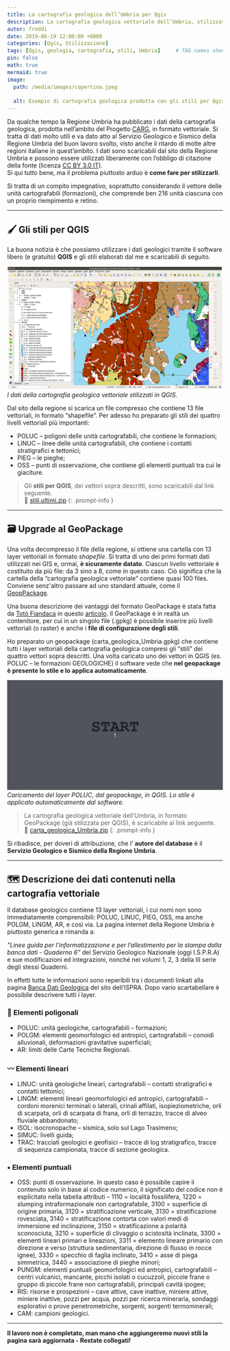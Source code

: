 ```yaml
---
title: La cartografia geologica dell’Umbria per Qgis
description: La cartografia geologica vettoriale dell’Umbria, stilizzata per Qgis e impacchettata in un geopackage
autor: freddi
date: 2019-06-19 12:00:00 +0000
categories: [Qgis, Stilizzazione]
tags: [Qgis, geologia, cartografia, stili, Umbria]     # TAG names should always be lowercase
pin: false
math: true
mermaid: true
image:
  path: /media/images/copertina.jpeg
  
  alt: Esempio di cartografia geologica prodotta con gli stili per Qgis.
---
```


Da qualche tempo la Regione Umbria ha pubblicato i dati della cartografia geologica, prodotta nell’ambito del Progetto [CARG](https://www.isprambiente.gov.it/it/progetti/cartella-progetti-in-corso/suolo-e-territorio-1/progetto-carg-cartografia-geologica-e-geotematica), in formato vettoriale. Si tratta di dati molto utili e va dato atto al Servizio Geologico e Sismico della Regione Umbria del buon lavoro svolto, visto anche il ritardo di molte altre regioni italiane in quest’ambito.
I dati sono scaricabili dal sito della Regione Umbria e possono essere utilizzati liberamente con l’obbligo di citazione della fonte (licenza [CC BY 3.0 IT](https://creativecommons.org/licenses/by/3.0/it/)).  
Si qui tutto bene, ma il problema piuttosto arduo è **come fare per stilizzarli**.

Si tratta di un compito impegnativo, soprattutto considerando il vettore delle unità cartografabili (formazioni), che comprende ben 216 unità ciascuna con un proprio riempimento e retino.

---

## 🖌️ Gli stili per QGIS

La buona notizia è che possiamo utilizzare i dati geologici tramite il software libero (e gratuito) **QGIS** e gli stili elaborati dal me e scaricabili di seguito.

![esempio di cartogarfia nel programma](/media/images/schermataQGIS.png) _I dati della cartografia geologica vettoriale stilizzati in QGIS._

Dal sito della regione si scarica un file compresso che contiene 13 file vettoriali, in formato “shapefile”. Per adesso ho preparato gli stili dei quattro livelli vettoriali più importanti:

* POLUC – poligoni delle unità cartografabili, che contiene le formazioni;
* LINUC – linee delle unità cartografabili, che contiene i contatti stratigrafici e tettonici;
* PIEG – le pieghe;
* OSS – punti di osservazione, che contiene gli elementi puntuali tra cui le giaciture.

> Gli **stili per QGIS**, dei vettori sopra descritti, sono scaricabili dal link seguente.  
> 🔘  [stili.ultimi.zip](https://github.com/Freddi-kru/Cartografia_geol_UMB/blob/master/stili_ultimi.zip?raw=true)
{: .prompt-info }
---

## 🗃️ Upgrade al GeoPackage

Una volta decompresso il file della regione, si ottiene una cartella con 13 layer vettoriali in formato _shapefile_. Si tratta di uno dei primi formati dati utilizzati nei GIS e, ormai, **è sicuramente datato**.
Ciascun livello vettoriale è costituito da più file: da 3 sino a 8, come in questo caso. Ciò significa che la cartella della “cartografia geologica vettoriale” contiene quasi 100 files.  
Conviene senz'altro passare ad uno standard attuale, come il [GeopPackage](http://www.geopackage.org/).

Una buona descrizione dei vantaggi del formato GeoPackage è stata fatta da [Totò Fiandaca](https://pigrecoinfinito.com/) in questo [articolo](https://pigrecoinfinito.com/2018/04/08/qgis-e-il-formato-geopackage/).
Il GeoPackage è in realtà un contenitore, per cui in un singolo file (.gpkg) è possibile inserire più livelli vettoriali (o raster) e anche i **file di configurazione degli stili**.

Ho preparato un geopackage (carta_geologica_Umbria.gpkg) che contiene tutti i layer vettoriali della cartografia geologica compresi gli “stili” dei quattro vettori sopra descritti.
Una volta caricato uno dei vettori in QGIS (es. POLUC – le formazioni GEOLOGICHE) il software vede che **nel geopackage è presente lo stile e lo applica automaticamente**. 

![gif con stilizzazione automatica del layer POLUC](/media/images/stilizzazione_automatica.gif)
_Caricamento del layer POLUC, dal geopackage, in QGIS. Lo stile è applicato automaticamente dal software._

> La cartografia geologica vettoriale dell’Umbria, in formato GeoPackage (già stilizzata per QGIS), è scaricabile al link seguente.  
> 🔘  [carta_geologica_Umbria.zip](https://www.onegis.it/wp/wp-content/uploads/2019/06/carta_geologica_Umbria.zip)
{: .prompt-info }

Si ribadisce, per doveri di attribuzione, che l’ **autore del database** è il **Servizio Geologico e Sismico della Regione Umbria**.

---
## 🗺️ Descrizione dei dati contenuti nella cartografia vettoriale

Il database geologico contiene 13 layer vettoriali, i cui nomi non sono immediatamente comprensibili: POLUC, LINUC, PIEG, OSS, ma anche POLGM, LINGM, AR, e così via. La pagina internet della Regione Umbria è piuttosto generica e rimanda a:

_"Linee guida per l’informatizzazione e per l’allestimento per la stampa dalla banca dati - Quaderno 6”_ del Servizio Geologico Nazionale (oggi I.S.P.R.A) e sue modificazioni ed integrazioni, nonché nei volumi 1, 2, 3 della III serie degli stessi Quaderni.

In effetti tutte le informazioni sono reperibili tra i documenti linkati alla pagina [Banca Dati Geologica](https://www.isprambiente.gov.it/it/progetti/cartella-progetti-in-corso/suolo-e-territorio-1/progetto-carg-cartografia-geologica-e-geotematica/banca-dati-geologica) del sito dell’ISPRA. Dopo vario scartabellare è possibile descrivere tutti i layer.

### 🔲 Elementi poligonali

* POLUC: unità geologiche, cartografabili – formazioni;
* POLGM: elementi geomorfologici ed antropici, cartografabili – conoidi alluvionali, deformazioni gravitative superficiali;
* AR: limiti delle Carte Tecniche Regionali.

### 〰️ Elementi lineari

* LINUC: unità geologiche lineari, cartografabili – contatti stratigrafici e contatti tettonici;
* LINGM: elementi lineari geomorfologici ed antropici, cartografabili – cordoni morenici terminali o laterali, crinali affilati, isopieziometriche, orli di scarpata, orli di scarpata di frana, orli di terrazzo, tracce di alveo fluviale abbandonato;
* ISOL: isocronopache – sismica, solo sul Lago Trasimeno;
* SIMUC: livelli guida;
* TRAC: tracciati geologici e geofisici – tracce di log stratigrafico, tracce di sequenza campionata, tracce di sezione geologica.

### ▪️ Elementi puntuali

* OSS: punti di osservazione. In questo caso è possibile capire il contenuto solo in base al codice numerico, il significato del codice non è esplicitato nella tabella attributi – 1110 = località fossilifera, 1220 = slumping intraformazionale non cartografabile, 3100 = superficie di origine primaria, 3120 = stratificazione verticale, 3130 = stratificazione rovesciata, 3140 = stratificazione contorta con valori medi di immersione ed inclinazione, 3150 = stratificazione a polarità sconosciuta, 3210 = superficie di clivaggio o scistosità inclinata, 3300 = elementi lineari primari e lineazioni, 3311 = elemento lineare primario con direzione e verso (struttura sedimentaria, direzione di flusso in rocce ignee), 3330 = specchio di faglia inclinato, 3410 = asse di piega simmetrica, 3440 = associazione di pieghe minori;
* PUNGM: elementi puntuali geomorfologici ed antropici, cartografabili – centri vulcanici, mancante, picchi isolati o cucuzzoli, piccole frane o gruppo di piccole frane non cartografabili, principali cavità ipogee;
* RIS: risorse e prospezioni – cave attive, cave inattive, miniere attive, miniere inattive, pozzi per acqua, pozzi per ricerca mineraria, sondaggi esplorativi o prove penetrometriche, sorgenti, sorgenti termominerali;
* CAM: campioni geologici.

---

**Il lavoro non è completato, man mano che aggiungeremo nuovi stili la pagina sarà aggiornata - Restate collegati!** 
